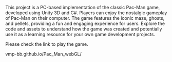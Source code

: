 This project is a PC-based implementation of the classic Pac-Man game, developed using Unity 3D and C#. Players can enjoy the nostalgic gameplay of Pac-Man on their computer. The game features the iconic maze, ghosts, and pellets, providing a fun and engaging experience for users. Explore the code and assets to understand how the game was created and potentially use it as a learning resource for your own game development projects.

Please check the link to play the game.

vmp-bb.github.io/Pac_Man_webGL/
